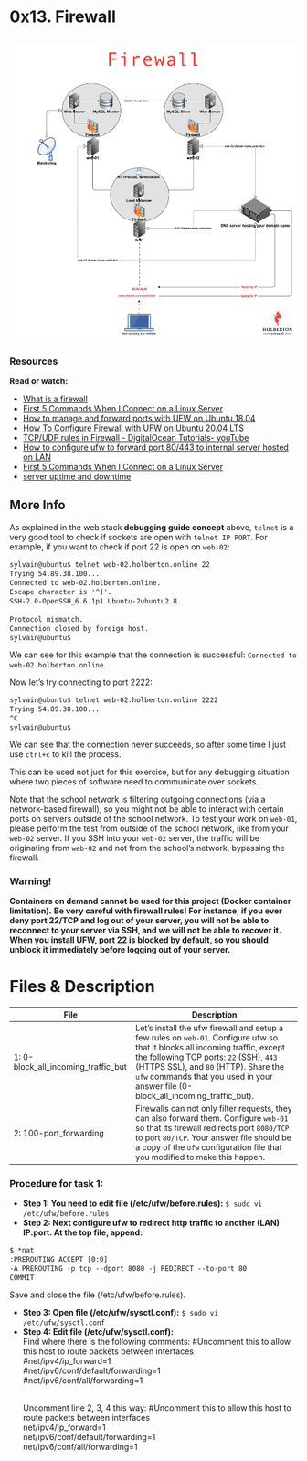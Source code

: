 # 0x13. Firewall

## <p align="center">![alt text](https://github.com/Dikachis/alx-system_engineering-devops/blob/main/image_devops/Firewall.png?raw=true)</p>

### Resources
**Read or watch:**
- [What is a firewall](https://en.wikipedia.org/wiki/Firewall_%28computing%29)
- [First 5 Commands When I Connect on a Linux Server](https://www.youtube.com/watch?v=1_gqlbADaAw)
- [How to manage and forward ports with UFW on Ubuntu 18.04](https://www.arubacloud.com/tutorial/how-to-manage-and-forward-ports-with-ufw-on-ubuntu-18-04.aspx)
- [How To Configure Firewall with UFW on Ubuntu 20.04 LTS](https://www.cyberciti.biz/faq/how-to-configure-firewall-with-ufw-on-ubuntu-20-04-lts/)
- [TCP/UDP rules in Firewall - DigitalOcean Tutorials- youTube](https://www.youtube.com/watch?v=Zi-KqDEiBn8)
- [How to configure ufw to forward port 80/443 to internal server hosted on LAN](https://www.cyberciti.biz/faq/how-to-configure-ufw-to-forward-port-80443-to-internal-server-hosted-on-lan/)
- [First 5 Commands When I Connect on a Linux Server](https://www.linux.com/training-tutorials/first-5-commands-when-i-connect-linux-server/)
- [server uptime and downtime](https://www.techtarget.com/whatis/definition/uptime-and-downtime)

## More Info
As explained in the web stack **debugging guide concept** above, ``telnet`` is a very good tool to check if sockets are open with ``telnet IP PORT``. For example, if you want to check if port 22 is open on ``web-02``:
```
sylvain@ubuntu$ telnet web-02.holberton.online 22
Trying 54.89.38.100...
Connected to web-02.holberton.online.
Escape character is '^]'.
SSH-2.0-OpenSSH_6.6.1p1 Ubuntu-2ubuntu2.8

Protocol mismatch.
Connection closed by foreign host.
sylvain@ubuntu$
```
We can see for this example that the connection is successful: ``Connected to web-02.holberton.online``.

Now let’s try connecting to port 2222:
```
sylvain@ubuntu$ telnet web-02.holberton.online 2222
Trying 54.89.38.100...
^C
sylvain@ubuntu$
```
We can see that the connection never succeeds, so after some time I just use ``ctrl+c`` to kill the process.

This can be used not just for this exercise, but for any debugging situation where two pieces of software need to communicate over sockets.

Note that the school network is filtering outgoing connections (via a network-based firewall), so you might not be able to interact with certain ports on servers outside of the school network. To test your work on ``web-01``, please perform the test from outside of the school network, like from your ``web-02`` server. If you SSH into your ``web-02`` server, the traffic will be originating from ``web-02`` and not from the school’s network, bypassing the firewall.

### Warning!
**Containers on demand cannot be used for this project (Docker container limitation).**
**Be very careful with firewall rules! For instance, if you ever deny port 22/TCP and log out of your server, you will not be able to reconnect to your server via SSH, and we will not be able to recover it. When you install UFW, port 22 is blocked by default, so you should unblock it immediately before logging out of your server.**

# Files & Description
| File | Description|
|------|------------|
|1: 0-block_all_incoming_traffic_but| Let’s install the ufw firewall and setup a few rules on ``web-01``. Configure ufw so that it blocks all incoming traffic, except the following TCP ports: ``22`` (SSH), ``443`` (HTTPS SSL), and ``80`` (HTTP). Share the ``ufw`` commands that you used in your answer file (0-block_all_incoming_traffic_but).|
|2: 100-port_forwarding | Firewalls can not only filter requests, they can also forward them. Configure ``web-01`` so that its firewall redirects port ``8080/TCP`` to port ``80/TCP``. Your answer file should be a copy of the ``ufw`` configuration file that you modified to make this happen.|

### Procedure for task 1:
- **Step 1: You need to edit file (/etc/ufw/before.rules):**
``$ sudo vi /etc/ufw/before.rules``
- **Step 2: Next configure ufw to redirect http traffic to another (LAN) IP:port. At the top file, append:**
```
$ *nat
:PREROUTING ACCEPT [0:0]
-A PREROUTING -p tcp --dport 8080 -j REDIRECT --to-port 80
COMMIT
```
Save and close the file (/etc/ufw/before.rules).
- **Step 3: Open file (/etc/ufw/sysctl.conf):**
``$ sudo vi /etc/ufw/sysctl.conf``
- **Step 4: Edit file (/etc/ufw/sysctl.conf):** <br>
Find where there is the following comments:
#Uncomment this to allow this host to route packets between interfaces<br>
#net/ipv4/ip_forward=1<br>
#net/ipv6/conf/default/forwarding=1<br>
#net/ipv6/conf/all/forwarding=1</p><br>
Uncomment line 2, 3, 4 this way:
#Uncomment this to allow this host to route packets between interfaces<br>
net/ipv4/ip_forward=1<br>
net/ipv6/conf/default/forwarding=1<br>
net/ipv6/conf/all/forwarding=1
